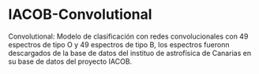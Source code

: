 # IACOB-Convolutional
Convolutional: Modelo de clasificación con redes convolucionales con 49 espectros de tipo O y 49 espectros de tipo B, los espectros fueronn descargados de la base de datos del instituo de astrofísica de Canarias en su base de datos del proyecto IACOB.

